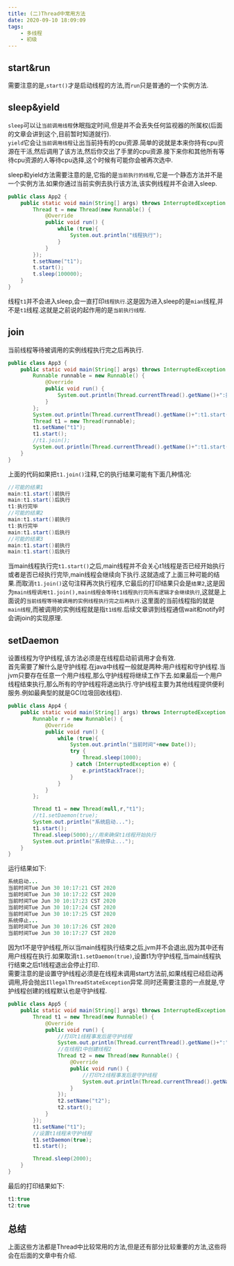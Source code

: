 ```yaml
---
title: (二)Thread中常用方法
date: 2020-09-10 18:09:09
tags:
    - 多线程
    - 初级
---
```


## start&run

需要注意的是,```start()```才是启动线程的方法,而```run```只是普通的一个实例方法.

## sleep&yield

```sleep```可以让```当前调用线程```休眠指定时间,但是并不会丢失任何监视器的所属权(后面的文章会讲到这个,目前暂时知道就行).  
```yield```它会让```当前调用线程```让出当前持有的cpu资源.简单的说就是本来你持有cpu资源在干活,然后调用了该方法,然后你交出了手里的cpu资源.接下来你和其他所有等待cpu资源的人等待cpu选择,这个时候有可能你会被再次选中.  

sleep和yield方法需要注意的是,它指的是```当前执行的线程```,它是一个静态方法并不是一个实例方法.如果你通过当前实例去执行该方法,该实例线程并不会进入sleep.

```java
public class App2 {
    public static void main(String[] args) throws InterruptedException {
        Thread t = new Thread(new Runnable() {
            @Override
            public void run() {
                while (true){
                    System.out.println("线程执行");
                }
            }
        });
        t.setName("t1");
        t.start();
        t.sleep(100000);
    }
}
```

线程```t1```并不会进入sleep,会一直打印```线程执行```.这是因为进入sleep的是```mian```线程,并不是```t1```线程.这就是之前说的起作用的是```当前执行线程```.

## join

当前线程等待被调用的实例线程执行完之后再执行.

```java
public class App3 {
    public static void main(String[] args) throws InterruptedException {
        Runnable runnable = new Runnable() {
            @Override
            public void run() {
                System.out.println(Thread.currentThread().getName()+":执行完毕");
            }
        };
        System.out.println(Thread.currentThread().getName()+":t1.start()前执行");
        Thread t1 = new Thread(runnable);
        t1.setName("t1");
        t1.start();
        //t1.join();
        System.out.println(Thread.currentThread().getName()+":t1.start()后执行");
    }
}
```

上面的代码如果把```t1.join()```注释,它的执行结果可能有下面几种情况:

```java
//可能的结果1
main:t1.start()前执行
main:t1.start()后执行
t1:执行完毕
//可能的结果2
main:t1.start()前执行
t1:执行完毕
main:t1.start()后执行
//可能的结果3
main:t1.start()前执行
main:t1.start()后执行
```

当main线程执行完```t1.start()```之后,main线程并不会关心t1线程是否已经开始执行或者是否已经执行完毕,main线程会继续向下执行.这就造成了上面三种可能的结果.而取消```t1.join()```这句注释再次执行程序,它最后的打印结果只会是```结果2```,这是因为```main线程调用t1.join(),main线程会等待t1线程执行完所有逻辑才会继续执行```,这就是上面说的```当前线程等待被调用的实例线程执行完之后再执行```.这里面的当前线程指的就是```main线程```,而被调用的实例线程就是指```t1线程```.后续文章讲到线程通信wait和notify时会讲join的实现原理.

## setDaemon

设置线程为守护线程,该方法必须是在线程启动前调用才会有效.  
首先需要了解什么是守护线程.在java中线程一般就是两种:用户线程和守护线程.当jvm只要存在任意一个用户线程,那么守护线程将继续工作下去.如果最后一个用户线程结束执行,那么所有的守护线程将退出执行.守护线程主要为其他线程提供便利服务.例如最典型的就是GC(垃圾回收线程).

```java
public class App4 {
    public static void main(String[] args) throws InterruptedException {
        Runnable r = new Runnable() {
            @Override
            public void run() {
                while (true){
                    System.out.println("当前时间"+new Date());
                    try {
                        Thread.sleep(1000);
                    } catch (InterruptedException e) {
                        e.printStackTrace();
                    }
                }
            }
        };

        Thread t1 = new Thread(null,r,"t1");
        //t1.setDaemon(true);
        System.out.println("系统启动...");
        t1.start();
        Thread.sleep(5000);//用来确保t1线程开始执行
        System.out.println("系统停止...");
    }
}
```

运行结果如下:

```java
系统启动...
当前时间Tue Jun 30 10:17:21 CST 2020
当前时间Tue Jun 30 10:17:22 CST 2020
当前时间Tue Jun 30 10:17:23 CST 2020
当前时间Tue Jun 30 10:17:24 CST 2020
当前时间Tue Jun 30 10:17:25 CST 2020
系统停止...
当前时间Tue Jun 30 10:17:26 CST 2020
当前时间Tue Jun 30 10:17:27 CST 2020
```

因为t1不是守护线程,所以当main线程执行结束之后,jvm并不会退出,因为其中还有用户线程在执行.如果取消```t1.setDaemon(true)```,设置t1为守护线程,当main线程执行结束之后t1线程退出会停止打印.  
需要注意的是设置守护线程必须是在线程未调用start方法前,如果线程已经启动再调用,将会抛出```IllegalThreadStateException```异常.同时还需要注意的一点就是,守护线程创建的线程默认也是守护线程.

```java
public class App5 {
    public static void main(String[] args) throws InterruptedException {
        Thread t1 = new Thread(new Runnable() {
            @Override
            public void run() {
                //打印t1线程事发后是守护线程
                System.out.println(Thread.currentThread().getName()+":"+Thread.currentThread().isDaemon());
                //在线程1中创建线程2
                Thread t2 = new Thread(new Runnable() {
                    @Override
                    public void run() {
                        //打印t2线程事发后是守护线程
                        System.out.println(Thread.currentThread().getName()+":"+Thread.currentThread().isDaemon());
                    }
                });
                t2.setName("t2");
                t2.start();
            }
        });
        t1.setName("t1");
        //设置t1线程未守护线程
        t1.setDaemon(true);
        t1.start();

        Thread.sleep(2000);
    }
}
```

最后的打印结果如下:

```java
t1:true
t2:true
```

## 总结

上面这些方法都是Thread中比较常用的方法,但是还有部分比较重要的方法,这些将会在后面的文章中有介绍.


